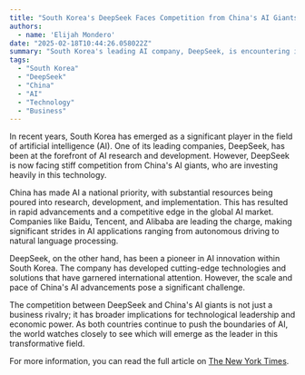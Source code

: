```yaml
---
title: "South Korea's DeepSeek Faces Competition from China's AI Giants"
authors:
  - name: 'Elijah Mondero'
date: "2025-02-18T10:44:26.058022Z"
summary: "South Korea's leading AI company, DeepSeek, is encountering increasing competition from China's rapidly advancing AI sector."
tags:
  - "South Korea"
  - "DeepSeek"
  - "China"
  - "AI"
  - "Technology"
  - "Business"
---
```


In recent years, South Korea has emerged as a significant player in the field of artificial intelligence (AI). One of its leading companies, DeepSeek, has been at the forefront of AI research and development. However, DeepSeek is now facing stiff competition from China's AI giants, who are investing heavily in this technology.

China has made AI a national priority, with substantial resources being poured into research, development, and implementation. This has resulted in rapid advancements and a competitive edge in the global AI market. Companies like Baidu, Tencent, and Alibaba are leading the charge, making significant strides in AI applications ranging from autonomous driving to natural language processing.

DeepSeek, on the other hand, has been a pioneer in AI innovation within South Korea. The company has developed cutting-edge technologies and solutions that have garnered international attention. However, the scale and pace of China's AI advancements pose a significant challenge.

The competition between DeepSeek and China's AI giants is not just a business rivalry; it has broader implications for technological leadership and economic power. As both countries continue to push the boundaries of AI, the world watches closely to see which will emerge as the leader in this transformative field.

For more information, you can read the full article on [The New York Times](https://www.nytimes.com/2025/02/17/business/south-korea-deepseek-china-ai.html).
